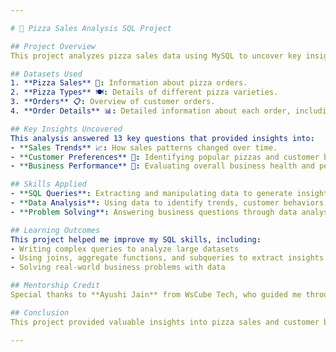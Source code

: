 ```yaml
---

# 🍕 Pizza Sales Analysis SQL Project

## Project Overview
This project analyzes pizza sales data using MySQL to uncover key insights into sales performance, customer behavior, and overall business trends. By working with four datasets, I addressed 13 critical business questions that helped in understanding various aspects of pizza sales performance.

## Datasets Used
1. **Pizza Sales** 🍕: Information about pizza orders.
2. **Pizza Types** 🍽️: Details of different pizza varieties.
3. **Orders** 📋: Overview of customer orders.
4. **Order Details** 📊: Detailed information about each order, including quantities and sales.

## Key Insights Uncovered
This analysis answered 13 key questions that provided insights into:
- **Sales Trends** 📈: How sales patterns changed over time.
- **Customer Preferences** 🛒: Identifying popular pizzas and customer behaviors.
- **Business Performance** 💼: Evaluating overall business health and performance metrics.

## Skills Applied
- **SQL Queries**: Extracting and manipulating data to generate insights.
- **Data Analysis**: Using data to identify trends, customer behaviors, and performance metrics.
- **Problem Solving**: Answering business questions through data analysis.

## Learning Outcomes
This project helped me improve my SQL skills, including:
- Writing complex queries to analyze large datasets
- Using joins, aggregate functions, and subqueries to extract insights
- Solving real-world business problems with data

## Mentorship Credit
Special thanks to **Ayushi Jain** from WsCube Tech, who guided me throughout this project. Her mentorship played a crucial role in enhancing my understanding of SQL and data analysis.

## Conclusion
This project provided valuable insights into pizza sales and customer behaviors, helping businesses make data-driven decisions to improve sales and operational efficiency.

---
```

